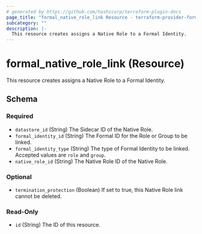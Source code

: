 ```yaml
---
# generated by https://github.com/hashicorp/terraform-plugin-docs
page_title: "formal_native_role_link Resource - terraform-provider-formal"
subcategory: ""
description: |-
  This resource creates assigns a Native Role to a Formal Identity.
---
```


# formal_native_role_link (Resource)

This resource creates assigns a Native Role to a Formal Identity.



<!-- schema generated by tfplugindocs -->
## Schema

### Required

- `datastore_id` (String) The Sidecar ID of the Native Role.
- `formal_identity_id` (String) The Formal ID for the Role or Group to be linked.
- `formal_identity_type` (String) The type of Formal Identity to be linked. Accepted values are `role` and `group`.
- `native_role_id` (String) The Native Role ID of the Native Role.

### Optional

- `termination_protection` (Boolean) If set to true, this Native Role link cannot be deleted.

### Read-Only

- `id` (String) The ID of this resource.


